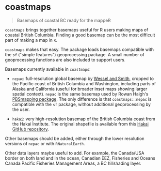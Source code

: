 # coastmaps

> Basemaps of coastal BC ready for the mappeR

`coastmaps` brings together basemaps useful for R users making maps of coastal British Columbia. Finding a good basemap can be the most difficult part of making a map in `R`.

`coastmaps` makes that easy. The package loads basemaps compatible with the `sf` ("simple features") geoprocessing package. A small number of geoprocessing functions are also included to support users.

Basemaps currently available in `coastmaps`:

- `nepac`: full-resolution global basemap by [Wessel and Smith](https://www.soest.hawaii.edu/pwessel/gshhg/), cropped to the Pacific coast of British Columbia and Washington, including parts of Alaska and California (useful for broader inset maps showing larger spatial context). `nepac` is the same basemap used by Rowan Haigh's [PBSmapping package](https://cran.r-project.org/web/packages/PBSmapping/index.html). The only difference is that `coastmaps::nepac` is compatible with the `sf` package, without additional geoprocessing by the user.

- `hakai`: very high-resolution basemap of the British Columbia coast from the Hakai Institute. The original shapefile is available from this [Hakai GitHub repository](https://github.com/HakaiInstitute/hakai_guide_to_r/tree/master/data).

Other basemaps should be added, either through the lower resolution versions of `nepac` or with `RNaturalEarth`. 

Other data layers maybe useful to add. For example, the Canada/USA border on both land and in the ocean, Canadian EEZ, Fisheries and Oceans Canada Pacific Fisheries Management Areas, a BC hillshading layer.



